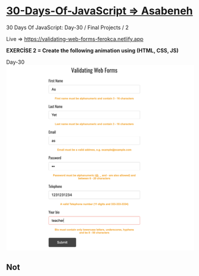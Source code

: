 # [30-Days-Of-JavaScript => Asabeneh](https://github.com/Asabeneh/30-Days-Of-JavaScript/blob/master/30_Day_Mini_project_final/30_day_mini_project_final.md) 

30 Days Of JavaScript: Day-30 / Final Projects / 2

Live => https://validating-web-forms-ferokca.netlify.app

**EXERCİSE 2 = Create the following animation using (HTML, CSS, JS)**

Day-30 ![Day-30](https://github.com/Asabeneh/30-Days-Of-JavaScript/blob/master/images/projects/dom_mini_project_form_validation_day_10.2.1.png)

## Not

